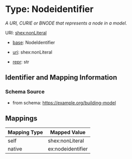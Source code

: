 # Type: Nodeidentifier 




_A URI, CURIE or BNODE that represents a node in a model._



URI: [shex:nonLiteral](http://www.w3.org/ns/shex#nonLiteral)

* [base](https://w3id.org/linkml/base): NodeIdentifier

* [uri](https://w3id.org/linkml/uri): shex:nonLiteral

* [repr](https://w3id.org/linkml/repr): str







## Identifier and Mapping Information






### Schema Source


* from schema: https://example.org/building-model




## Mappings

| Mapping Type | Mapped Value |
| ---  | ---  |
| self | shex:nonLiteral |
| native | ex:nodeidentifier |



